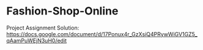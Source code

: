 # Fashion-Shop-Online
Project Assignment Solution: https://docs.google.com/document/d/17Ponux4r_GzXsiQ4PRywWiGV1GZ5_qAamPuWEjN3uH0/edit

